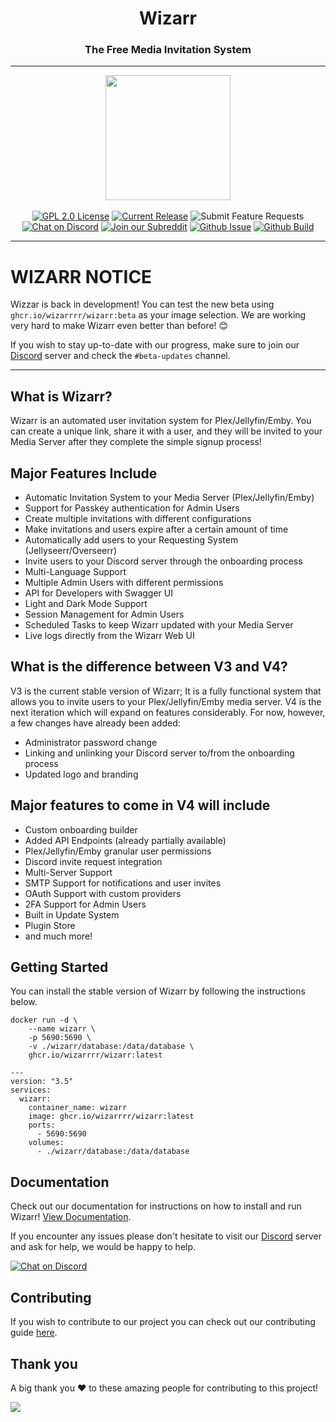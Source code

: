 <h1 align="center">Wizarr</h1>
<h3 align="center">The Free Media Invitation System</h3>

---


<p align="center">
<img src="https://raw.githubusercontent.com/Wizarrrr/wizarr/master/apps/wizarr-frontend/src/assets/img/wizard.png" height="200">
<br/>
<br/>
<a href="https://github.com/wizarrrr/wizarr/blob/master/LICENSE.md"><img alt="GPL 2.0 License" src="https://img.shields.io/github/license/wizarrrr/wizarr.svg"/></a>
<a href="https://github.com/wizarrrr/wizarr/releases"><img alt="Current Release" src="https://img.shields.io/github/release/wizarrrr/wizarr.svg"/></a>
<a href="https://features.wizarr.dev" style="text-decoration: none"><img alt="Submit Feature Requests" src="https://img.shields.io/badge/vote_now-features?label=features"/></a>
<a href="https://discord.gg/XXCz7aM3ak"><img alt="Chat on Discord" src="https://img.shields.io/discord/1020742926856372224"/></a>
<a href="https://www.reddit.com/r/wizarr"><img alt="Join our Subreddit" src="https://img.shields.io/badge/reddit-r%2Fwizarr-%23FF5700.svg"/></a>
<a href="https://github.com/Wizarrrr/wizarr/issues"><img alt="Github Issue" src="https://img.shields.io/github/issues/wizarrrr/wizarr"/></a>
<a href="https://github.com/Wizarrrr/wizarr/actions/workflows/release.yml"><img alt="Github Build" src="https://img.shields.io/github/actions/workflow/status/wizarrrr/wizarr/release.yml"/></a>
</p>

---

# WIZARR NOTICE

Wizzar is back in development! You can test the new beta using `ghcr.io/wizarrrr/wizarr:beta` as your image selection. We are working very hard to make Wizarr even better than before! :blush:

If you wish to stay up-to-date with our progress, make sure to join our [Discord](https://discord.gg/XXCz7aM3ak) server and check the `#beta-updates` channel.

---

## What is Wizarr?

Wizarr is an automated user invitation system for Plex/Jellyfin/Emby. You can create a unique link, share it with a user, and they will be invited to your Media Server after they complete the simple signup process!

## Major Features Include

-   Automatic Invitation System to your Media Server (Plex/Jellyfin/Emby)
-   Support for Passkey authentication for Admin Users
-   Create multiple invitations with different configurations
-   Make invitations and users expire after a certain amount of time
-   Automatically add users to your Requesting System (Jellyseerr/Overseerr)
-   Invite users to your Discord server through the onboarding process
-   Multi-Language Support
-   Multiple Admin Users with different permissions
-   API for Developers with Swagger UI
-   Light and Dark Mode Support
-   Session Management for Admin Users
-   Scheduled Tasks to keep Wizarr updated with your Media Server
-   Live logs directly from the Wizarr Web UI

## What is the difference between V3 and V4?

V3 is the current stable version of Wizarr; It is a fully functional system that allows you to invite users to your Plex/Jellyfin/Emby media server. V4 is the next iteration which will expand on features considerably. For now, however, a few changes have already been added:

- Administrator password change
- Linking and unlinking your Discord server to/from the onboarding process
- Updated logo and branding
  
## Major features to come in V4 will include

-   Custom onboarding builder
-   Added API Endpoints (already partially available)
-   Plex/Jellyfin/Emby granular user permissions
-   Discord invite request integration
-   Multi-Server Support
-   SMTP Support for notifications and user invites
-   OAuth Support with custom providers
-   2FA Support for Admin Users
-   Built in Update System
-   Plugin Store
-   and much more!

## Getting Started

You can install the stable version of Wizarr by following the instructions below.

```
docker run -d \
    --name wizarr \
    -p 5690:5690 \
    -v ./wizarr/database:/data/database \
    ghcr.io/wizarrrr/wizarr:latest
```

```
---
version: "3.5"
services:
  wizarr:
    container_name: wizarr
    image: ghcr.io/wizarrrr/wizarr:latest
    ports:
      - 5690:5690
    volumes:
      - ./wizarr/database:/data/database
```

## Documentation

Check out our documentation for instructions on how to install and run Wizarr!
[View Documentation](https://github.com/Wizarrrr/wizarr/blob/master/docs/setup/README.md).

If you encounter any issues please don't hesitate to visit our [Discord](https://discord.gg/XXCz7aM3ak) server and ask for help, we would be happy to help.

<a href="https://discord.gg/XXCz7aM3ak">
<img alt="Chat on Discord" src="https://img.shields.io/discord/1020742926856372224"/>
</a>

## Contributing

If you wish to contribute to our project you can check out our contributing guide [here](https://github.com/wizarrrr/wizarr/blob/develop/CONTRIBUTING.md).

## Thank you

A big thank you ❤️ to these amazing people for contributing to this project!

<a href="https://github.com/wizarrrr/wizarr/graphs/contributors">
  <img src="https://contrib.rocks/image?repo=wizarrrr/wizarr" />
</a>
